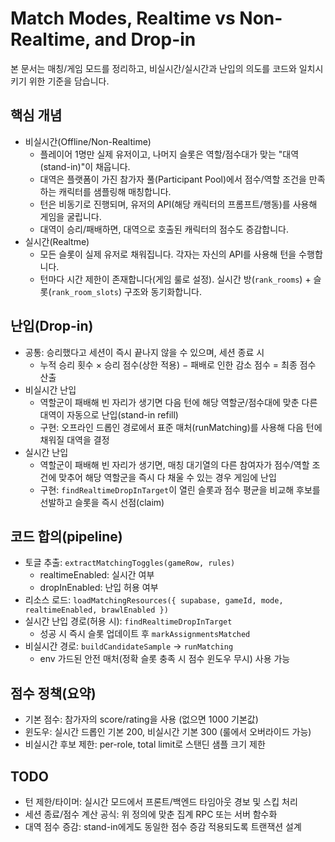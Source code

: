 # Match Modes, Realtime vs Non-Realtime, and Drop-in

본 문서는 매칭/게임 모드를 정리하고, 비실시간/실시간과 난입의 의도를 코드와 일치시키기 위한 기준을 담습니다.

## 핵심 개념
- 비실시간(Offline/Non-Realtime)
  - 플레이어 1명만 실제 유저이고, 나머지 슬롯은 역할/점수대가 맞는 "대역(stand-in)"이 채웁니다.
  - 대역은 플랫폼이 가진 참가자 풀(Participant Pool)에서 점수/역할 조건을 만족하는 캐릭터를 샘플링해 매칭합니다.
  - 턴은 비동기로 진행되며, 유저의 API(해당 캐릭터의 프롬프트/행동)를 사용해 게임을 굴립니다.
  - 대역이 승리/패배하면, 대역으로 호출된 캐릭터의 점수도 증감합니다.
- 실시간(Realtme)
  - 모든 슬롯이 실제 유저로 채워집니다. 각자는 자신의 API를 사용해 턴을 수행합니다.
  - 턴마다 시간 제한이 존재합니다(게임 룰로 설정). 실시간 방(`rank_rooms`) + 슬롯(`rank_room_slots`) 구조와 동기화합니다.

## 난입(Drop-in)
- 공통: 승리했다고 세션이 즉시 끝나지 않을 수 있으며, 세션 종료 시
  - 누적 승리 횟수 × 승리 점수(상한 적용) − 패배로 인한 감소 점수 = 최종 점수 산출
- 비실시간 난입
  - 역할군이 패배해 빈 자리가 생기면 다음 턴에 해당 역할군/점수대에 맞춘 다른 대역이 자동으로 난입(stand-in refill)
  - 구현: 오프라인 드롭인 경로에서 표준 매처(runMatching)를 사용해 다음 턴에 채워질 대역을 결정
- 실시간 난입
  - 역할군이 패배해 빈 자리가 생기면, 매칭 대기열의 다른 참여자가 점수/역할 조건에 맞추어 해당 역할군을 즉시 다 채울 수 있는 경우 게임에 난입
  - 구현: `findRealtimeDropInTarget`이 열린 슬롯과 점수 평균을 비교해 후보를 선발하고 슬롯을 즉시 선점(claim)

## 코드 합의(pipeline)
- 토글 추출: `extractMatchingToggles(gameRow, rules)`
  - realtimeEnabled: 실시간 여부
  - dropInEnabled: 난입 허용 여부
- 리소스 로드: `loadMatchingResources({ supabase, gameId, mode, realtimeEnabled, brawlEnabled })`
- 실시간 난입 경로(허용 시): `findRealtimeDropInTarget`
  - 성공 시 즉시 슬롯 업데이트 후 `markAssignmentsMatched`
- 비실시간 경로: `buildCandidateSample` → `runMatching`
  - env 가드된 안전 매처(정확 슬롯 충족 시 점수 윈도우 무시) 사용 가능

## 점수 정책(요약)
- 기본 점수: 참가자의 score/rating을 사용 (없으면 1000 기본값)
- 윈도우: 실시간 드롭인 기본 200, 비실시간 기본 300 (룰에서 오버라이드 가능)
- 비실시간 후보 제한: per-role, total limit로 스탠딘 샘플 크기 제한

## TODO
- 턴 제한/타이머: 실시간 모드에서 프론트/백엔드 타임아웃 경보 및 스킵 처리
- 세션 종료/점수 계산 공식: 위 정의에 맞춘 집계 RPC 또는 서버 함수화
- 대역 점수 증감: stand-in에게도 동일한 점수 증감 적용되도록 트랜잭션 설계
